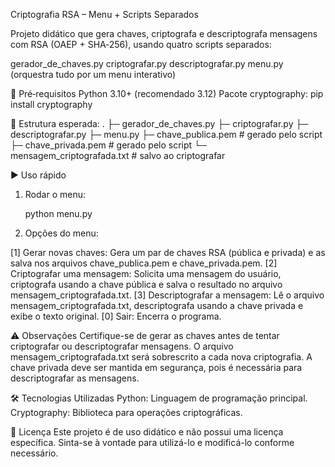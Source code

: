 Criptografia RSA – Menu + Scripts Separados

Projeto didático que gera chaves, criptografa e descriptografa mensagens com RSA (OAEP + SHA‑256), usando quatro scripts separados:

gerador_de_chaves.py
criptografar.py
descriptografar.py
menu.py (orquestra tudo por um menu interativo)


🧱 Pré‑requisitos
Python 3.10+ (recomendado 3.12)
Pacote cryptography:
    pip install cryptography

📂 Estrutura esperada:
    .
    ├─ gerador_de_chaves.py
    ├─ criptografar.py
    ├─ descriptografar.py
    ├─ menu.py
    ├─ chave_publica.pem           # gerado pelo script
    ├─ chave_privada.pem           # gerado pelo script
    └─ mensagem_criptografada.txt  # salvo ao criptografar

▶️ Uso rápido

1) Rodar o menu:

    python menu.py

2) Opções do menu:

[1] Gerar novas chaves: Gera um par de chaves RSA (pública e privada) e as salva nos arquivos chave_publica.pem e chave_privada.pem.
[2] Criptografar uma mensagem: Solicita uma mensagem do usuário, criptografa usando a chave pública e salva o resultado no arquivo mensagem_criptografada.txt.
[3] Descriptografar a mensagem: Lê o arquivo mensagem_criptografada.txt, descriptografa usando a chave privada e exibe o texto original.
[0] Sair: Encerra o programa.

⚠️ Observações
    Certifique-se de gerar as chaves antes de tentar criptografar ou descriptografar mensagens.
    O arquivo mensagem_criptografada.txt será sobrescrito a cada nova criptografia.
    A chave privada deve ser mantida em segurança, pois é necessária para descriptografar as mensagens.

🛠️ Tecnologias Utilizadas
    Python: Linguagem de programação principal.
    Cryptography: Biblioteca para operações criptográficas.

📜 Licença
    Este projeto é de uso didático e não possui uma licença específica. Sinta-se à vontade para utilizá-lo e modificá-lo conforme necessário.